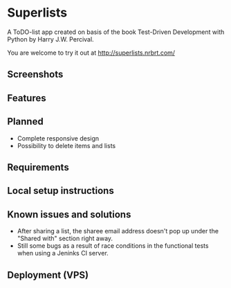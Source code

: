 # Superlists
A ToDO-list app created on basis of the book Test-Driven Development with Python by Harry J.W. Percival.

You are welcome to try it out at http://superlists.nrbrt.com/

## Screenshots

## Features

## Planned
- Complete responsive design
- Possibility to delete items and lists

## Requirements

## Local setup instructions

## Known issues and solutions
- After sharing a list, the sharee email address doesn't pop up under the "Shared with" section right away.
- Still some bugs as a result of race conditions in the functional tests when using a Jeninks CI server. 

## Deployment (VPS)

